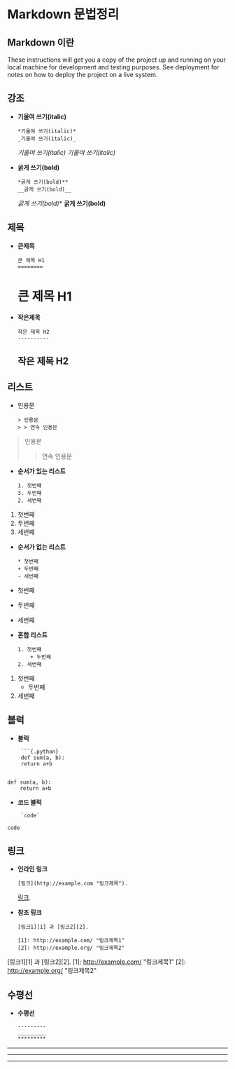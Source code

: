 # Markdown 문법정리

## Markdown 이란

These instructions will get you a copy of the project up and running on your local machine for development and testing purposes. See deployment for notes on how to deploy the project on a live system.

## 강조
* __기울여 쓰기(italic)__
    ```
    *기울여 쓰기(italic)*
    _기울여 쓰기(italic)_
    ```
    *기울여 쓰기(italic)*
    _기울여 쓰기(italic)_

* __굵게 쓰기(bold)__
    ```
    *굵게 쓰기(bold)**
    __굵게 쓰기(bold)__
    ```
    *굵게 쓰기(bold)**
    __굵게 쓰기(bold)__


## 제목
* __큰제목__
    ```
    큰 제목 H1
    ========
    ```
    큰 제목 H1
    ========

* __작은제목__
    ```
    작은 제목 H2
    ----------
    ```
    작은 제목 H2
    ----------

## 리스트
* 인용문
    ```
    > 인용문
    > > 연속 인용문 
    ```
> 인용문
> > 연속 인용문

* __순서가 있는 리스트__
    ```
    1. 첫번째
	3. 두번째
	2. 세번째
    ```

1. 첫번째
2. 두번째
3. 세번째 

* __순서가 없는 리스트__
    ```
    * 첫번째
	+ 두번째
	- 세번째
    ```

* 첫번째
+ 두번째
- 세번째 

* __혼합 리스트__
    ```
    1. 첫번째
		+ 두번째
	2. 세번째
    ```

1. 첫번째
	+ 두번째
2. 세번째 

## 블럭
* __블럭__
    ```
     ```{.python}
	 def sum(a, b):
     return a+b
	 ```
    ```
```{.python}
def sum(a, b):
    return a+b
```

* __코드 블럭__
    ```
     `code`
    ```
`code`

## 링크
* __인라인 링크__
	```
	[링크](http://example.com "링크제목").
	```
	[링크](http://example.com "링크제목").

* __참조 링크__
	```
	[링크1][1] 과 [링크2][2].

	[1]: http://example.com/ "링크제목1"
	[2]: http://example.org/ "링크제목2"
	```
[링크1][1] 과 [링크2][2].
[1]: http://example.com/ "링크제목1"
[2]: http://example.org/ "링크제목2"

## 수평선
* __수평선__
	```
	---------
	_________
	*********
	```

---------
_________
*********